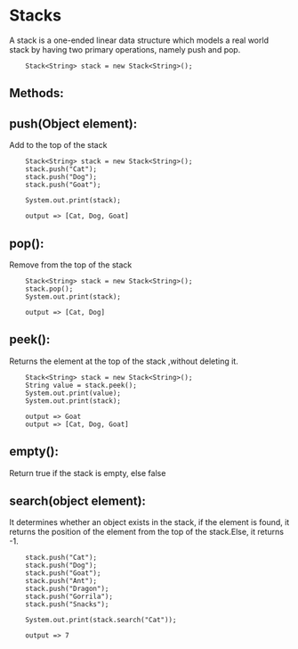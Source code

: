 # Stacks
A stack is a one-ended linear data structure which models a real world stack by having two primary operations, namely push and pop.

```
    Stack<String> stack = new Stack<String>();
```

## Methods:

## push(Object element):

Add to the top of the stack

```
    Stack<String> stack = new Stack<String>();
    stack.push("Cat");
    stack.push("Dog");
    stack.push("Goat");

    System.out.print(stack);

    output => [Cat, Dog, Goat]
```

## pop():

Remove from the top of the stack

```
    Stack<String> stack = new Stack<String>();
    stack.pop();
    System.out.print(stack);

    output => [Cat, Dog]
```

## peek():

Returns the element at the top of the stack ,without deleting it.

```
    Stack<String> stack = new Stack<String>();
    String value = stack.peek();
    System.out.print(value);
    System.out.print(stack);

    output => Goat
    output => [Cat, Dog, Goat]
```

## empty():

Return true if the stack is empty, else false

## search(object element):

It determines whether an object exists in the stack, if the element is found, it returns the position of the element from the top of the stack.Else, it returns -1.

```
    stack.push("Cat");
    stack.push("Dog");
    stack.push("Goat");
	stack.push("Ant");
    stack.push("Dragon");
    stack.push("Gorrila");
	stack.push("Snacks");

    System.out.print(stack.search("Cat"));

    output => 7
```
